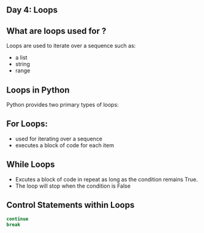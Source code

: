 ## Day 4: Loops

## What are loops used for ?
Loops are used to iterate over a sequence such as:
- a list
- string
- range

## Loops in Python 
Python provides two primary types of loops:


## For Loops:
- used for iterating over a sequence
-  executes a block of code for each item

## While Loops

- Excutes a block of code in repeat as long as the condition remains True.
- The loop will stop when the condition is False

## Control Statements within Loops
```python
continue
break
 
